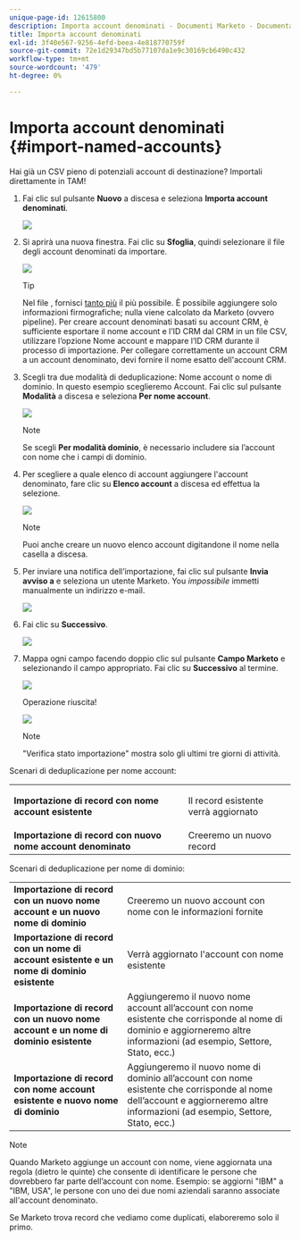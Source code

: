 ```yaml
---
unique-page-id: 12615800
description: Importa account denominati - Documenti Marketo - Documentazione del prodotto
title: Importa account denominati
exl-id: 3f40e567-9256-4efd-beea-4e818770759f
source-git-commit: 72e1d29347bd5b77107da1e9c30169cb6490c432
workflow-type: tm+mt
source-wordcount: '479'
ht-degree: 0%

---
```


# Importa account denominati {#import-named-accounts}

Hai già un CSV pieno di potenziali account di destinazione? Importali direttamente in TAM!

1. Fai clic sul pulsante **Nuovo** a discesa e seleziona **Importa account denominati**.

   ![](assets/inaone.png)

1. Si aprirà una nuova finestra. Fai clic su **Sfoglia**, quindi selezionare il file degli account denominati da importare.

   ![](assets/inatwo.png)

   >[!TIP]
   >
   >Nel file , fornisci [tanto più](/help/marketo/product-docs/target-account-management/target/named-accounts/named-account-overview.md#named-account-attributes) il più possibile. È possibile aggiungere solo informazioni firmografiche; nulla viene calcolato da Marketo (ovvero pipeline). Per creare account denominati basati su account CRM, è sufficiente esportare il nome account e l’ID CRM dal CRM in un file CSV, utilizzare l’opzione Nome account e mappare l’ID CRM durante il processo di importazione. Per collegare correttamente un account CRM a un account denominato, devi fornire il nome esatto dell&#39;account CRM.

1. Scegli tra due modalità di deduplicazione: Nome account o nome di dominio. In questo esempio sceglieremo Account. Fai clic sul pulsante **Modalità** a discesa e seleziona **Per nome account**.

   ![](assets/inathree.png)

   >[!NOTE]
   >
   >Se scegli **Per modalità dominio**, è necessario includere sia l’account con nome che i campi di dominio.

1. Per scegliere a quale elenco di account aggiungere l&#39;account denominato, fare clic su **Elenco account** a discesa ed effettua la selezione.

   ![](assets/inafour.png)

   >[!NOTE]
   >
   >Puoi anche creare un nuovo elenco account digitandone il nome nella casella a discesa.

1. Per inviare una notifica dell’importazione, fai clic sul pulsante **Invia avviso a** e seleziona un utente Marketo. You _impossibile_ immetti manualmente un indirizzo e-mail.

   ![](assets/inafive-2.png)

1. Fai clic su **Successivo**.

   ![](assets/inasix-2.png)

1. Mappa ogni campo facendo doppio clic sul pulsante **Campo Marketo** e selezionando il campo appropriato. Fai clic su **Successivo** al termine.

   ![](assets/inaseven.png)

   Operazione riuscita!

   ![](assets/inanine.png)

   >[!NOTE]
   >
   >&quot;Verifica stato importazione&quot; mostra solo gli ultimi tre giorni di attività.

Scenari di deduplicazione per nome account:

<table> 
 <tbody> 
  <tr> 
   <td><strong>Importazione di record con nome account esistente</strong></td> 
   <td><p>Il record esistente verrà aggiornato</p></td> 
  </tr> 
  <tr> 
   <td><strong>Importazione di record con nuovo nome account denominato</strong></td> 
   <td>Creeremo un nuovo record</td> 
  </tr> 
 </tbody> 
</table>

Scenari di deduplicazione per nome di dominio:

<table> 
 <tbody> 
  <tr> 
   <td><strong>Importazione di record con un nuovo nome account e un nuovo nome di dominio</strong></td> 
   <td>Creeremo un nuovo account con nome con le informazioni fornite</td> 
  </tr> 
  <tr> 
   <td><strong>Importazione di record con un nome di account esistente e un nome di dominio esistente</strong></td> 
   <td>Verrà aggiornato l'account con nome esistente</td> 
  </tr> 
   <tr> 
   <td><strong>Importazione di record con un nuovo nome account e un nome di dominio esistente</strong></td> 
   <td>Aggiungeremo il nuovo nome account all’account con nome esistente che corrisponde al nome di dominio e aggiorneremo altre informazioni (ad esempio, Settore, Stato, ecc.)</td> 
  </tr> 
  <tr> 
   <td><strong>Importazione di record con nome account esistente e nuovo nome di dominio</strong></td> 
   <td>Aggiungeremo il nuovo nome di dominio all’account con nome esistente che corrisponde al nome dell’account e aggiorneremo altre informazioni (ad esempio, Settore, Stato, ecc.)</td> 
  </tr> 
 </tbody> 
</table>

>[!NOTE]
>
>Quando Marketo aggiunge un account con nome, viene aggiornata una regola (dietro le quinte) che consente di identificare le persone che dovrebbero far parte dell’account con nome. Esempio: se aggiorni &quot;IBM&quot; a &quot;IBM, USA&quot;, le persone con uno dei due nomi aziendali saranno associate all&#39;account denominato.

Se Marketo trova record che vediamo come duplicati, elaboreremo solo il primo.
